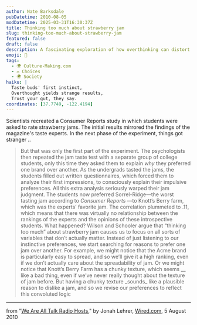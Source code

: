 ```yaml
---
author: Nate Barksdale
pubDatetime: 2010-08-05
modDatetime: 2025-03-31T16:30:37Z
title: Thinking too much about strawberry jam
slug: thinking-too-much-about-strawberry-jam
featured: false
draft: false
description: A fascinating exploration of how overthinking can distort our preferences, as seen in a jam taste test.
emoji: 🍓
tags:
  - 🌍 Culture-Making.com
  - ⚖️ Choices
  - 🌍 Society
haiku: |
  Taste buds' first instinct,  
  Overthought yields strange results,  
  Trust your gut, they say.
coordinates: [37.7749, -122.4194]
---
```


Scientists recreated a Consumer Reports study in which students were asked to rate strawberry jams. The initial results mirrored the findings of the magazine's taste experts. In the next phase of the experiment, things got stranger ..

> But that was only the first part of the experiment. The psychologists then repeated the jam taste test with a separate group of college students, only this time they asked them to explain _why_ they preferred one brand over another. As the undergrads tasted the jams, the students filled out written questionnaires, which forced them to analyze their first impressions, to consciously explain their impulsive preferences. All this extra analysis seriously warped their jam judgment. The students now preferred Sorrel-Ridge—the worst tasting jam according to _Consumer Reports_ —to Knott’s Berry farm, which was the experts’ favorite jam. The correlation plummeted to .11, which means that there was virtually no relationship between the rankings of the experts and the opinions of these introspective students. What happened? Wilson and Schooler argue that “thinking too much” about strawberry jam causes us to focus on all sorts of variables that don’t actually matter. Instead of just listening to our instinctive preferences, we start searching for reasons to prefer one jam over another. For example, we might notice that the Acme brand is particularly easy to spread, and so we’ll give it a high ranking, even if we don’t actually care about the spreadability of jam. Or we might notice that Knott’s Berry Farm has a chunky texture, which seems \__ like a bad thing, even if we’ve never really thought about the texture of jam before. But having a chunky texture \_sounds_ like a plausible reason to dislike a jam, and so we revise our preferences to reflect this convoluted logic

---

from "[We Are All Talk Radio Hosts](http://web.archive.org/web/20140222204611/http://www.wired.com:80/wiredscience/2010/08/we-are-all-talk-radio-hosts/)," by Jonah Lehrer, [Wired.com](http://web.archive.org/web/20140222204611/http://www.wired.com:80/wiredscience/2010/08/we-are-all-talk-radio-hosts/), 5 August 2010
